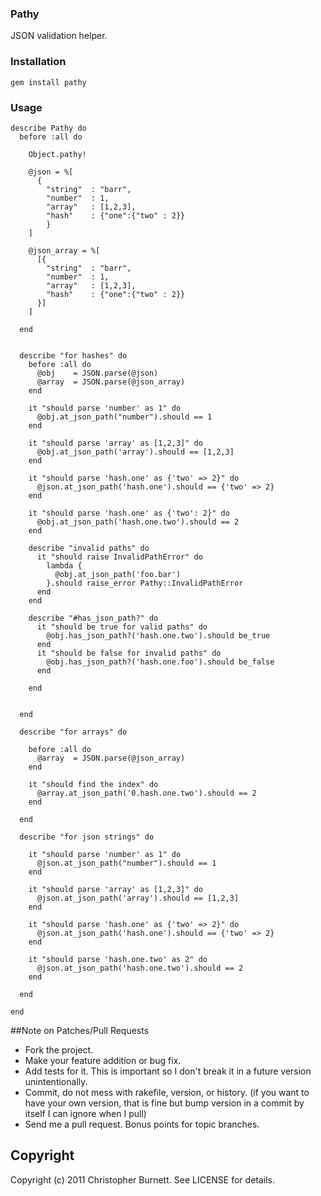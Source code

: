 ### Pathy ###

  JSON validation helper.

### Installation ###

    gem install pathy

### Usage ###

    describe Pathy do
      before :all do

        Object.pathy!

        @json = %[ 
          {
            "string"  : "barr",
            "number"  : 1,
            "array"   : [1,2,3],
            "hash"    : {"one":{"two" : 2}}
            }
        ]

        @json_array = %[ 
          [{
            "string"  : "barr",
            "number"  : 1,
            "array"   : [1,2,3],
            "hash"    : {"one":{"two" : 2}}
          }]
        ]

      end


      describe "for hashes" do
        before :all do
          @obj    = JSON.parse(@json)
          @array  = JSON.parse(@json_array)
        end

        it "should parse 'number' as 1" do
          @obj.at_json_path("number").should == 1
        end

        it "should parse 'array' as [1,2,3]" do
          @obj.at_json_path('array').should == [1,2,3]
        end

        it "should parse 'hash.one' as {'two' => 2}" do
          @json.at_json_path('hash.one').should == {'two' => 2}
        end

        it "should parse 'hash.one' as {'two': 2}" do
          @obj.at_json_path('hash.one.two').should == 2
        end

        describe "invalid paths" do
          it "should raise InvalidPathError" do
            lambda { 
              @obj.at_json_path('foo.bar')
            }.should raise_error Pathy::InvalidPathError
          end
        end

        describe "#has_json_path?" do
          it "should be true for valid paths" do
            @obj.has_json_path?('hash.one.two').should be_true
          end
          it "should be false for invalid paths" do
            @obj.has_json_path?('hash.one.foo').should be_false
          end

        end


      end

      describe "for arrays" do

        before :all do
          @array  = JSON.parse(@json_array)
        end

        it "should find the index" do
          @array.at_json_path('0.hash.one.two').should == 2
        end

      end

      describe "for json strings" do

        it "should parse 'number' as 1" do
          @json.at_json_path("number").should == 1
        end

        it "should parse 'array' as [1,2,3]" do
          @json.at_json_path('array').should == [1,2,3]
        end

        it "should parse 'hash.one' as {'two' => 2}" do
          @json.at_json_path('hash.one').should == {'two' => 2}
        end

        it "should parse 'hash.one.two' as 2" do
          @json.at_json_path('hash.one.two').should == 2
        end

      end

    end
    

##Note on Patches/Pull Requests
 
* Fork the project.
* Make your feature addition or bug fix.
* Add tests for it. This is important so I don't break it in a
  future version unintentionally.
* Commit, do not mess with rakefile, version, or history.
  (if you want to have your own version, that is fine but bump version in a commit by itself I can ignore when I pull)
* Send me a pull request. Bonus points for topic branches.

## Copyright

Copyright (c) 2011 Christopher Burnett. See LICENSE for details.